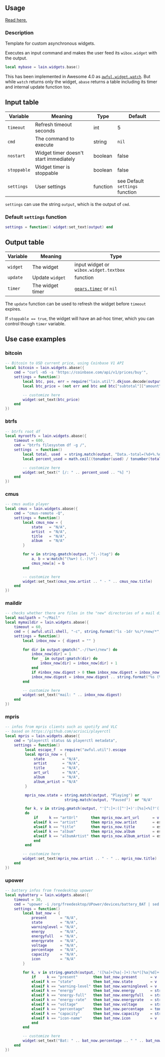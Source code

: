 ## Usage

[Read here.](https://github.com/copycat-killer/lain/wiki/Widgets#usage)

### Description

Template for custom asynchronous widgets.

Executes an input command and makes the user feed its `wibox.widget` with the output.

```lua
local mybase = lain.widgets.base()
```

This has been implemented in Awesome 4.0 as [`awful.widget.watch`](https://awesomewm.org/doc/api/classes/awful.widget.watch.html). But while `watch` returns only the widget, `abase` returns a table including its timer and internal update function too.

## Input table

Variable | Meaning | Type | Default
--- | --- | --- | ---
`timeout` | Refresh timeout seconds | int | 5
`cmd` | The command to execute | string | `nil`
`nostart` | Widget timer doesn't start immediately | boolean | false
`stoppable` | Widget timer is stoppable | boolean | false
`settings` | User settings | function | see Default `settings` function

`settings` can use the string `output`, which is the output of `cmd`.

### Default `settings` function

```lua
settings = function() widget:set_text(output) end
```
## Output table

Variable | Meaning | Type
--- | --- | ---
`widget` | The widget | input widget or `wibox.widget.textbox`
`update` | Update `widget` | function
`timer` | The widget timer | [`gears.timer`](https://awesomewm.org/doc/api/classes/gears.timer.html) or `nil`

The `update` function can be used to refresh the widget before `timeout` expires.

If `stoppable == true`, the widget will have an ad-hoc timer, which you can control though `timer` variable.

## Use case examples

### bitcoin

```lua
-- Bitcoin to USD current price, using Coinbase V1 API
local bitcoin = lain.widgets.abase({
    cmd = "curl -m5 -s 'https://coinbase.com/api/v1/prices/buy'",
    settings = function()
        local btc, pos, err = require("lain.util").dkjson.decode(output, 1, nil)
        local btc_price = (not err and btc and btc["subtotal"]["amount"]) or "N/A"

        -- customize here
        widget:set_text(btc_price)
    end
})
```

### btrfs

```lua
-- btrfs root df
local myrootfs = lain.widgets.abase({
    timeout = 600,
    cmd = "btrfs filesystem df -g /",
    settings  = function()
        local total, used  = string.match(output, "Data.-total=(%d+%.%d+)GiB.-used=(%d+%.%d+)GiB")
        local percent_used = math.ceil((tonumber(used) / tonumber(total)) * 100)

        -- customize here
        widget:set_text(" [/: " .. percent_used .. "%] ")
    end
})
```

### cmus

```lua
-- cmus audio player
local cmus = lain.widgets.abase({
    cmd = "cmus-remote -Q",
    settings = function()
        local cmus_now = {
            state   = "N/A",
            artist  = "N/A",
            title   = "N/A",
            album   = "N/A"
        }

        for w in string.gmatch(output, "(.-)tag") do
            a, b = w:match("(%w+) (.-)\n")
            cmus_now[a] = b
        end

        -- customize here
        widget:set_text(cmus_now.artist .. " - " .. cmus_now.title)
    end
})
```

### maildir

```lua
-- checks whether there are files in the "new" directories of a mail dirtree
local mailpath = "~/Mail"
local mymaildir = lain.widgets.abase({
    timeout = 60,
    cmd = { awful.util.shell, "-c", string.format("ls -1dr %s/*/new/*", mailpath) },
    settings = function()
        local inbox_now = { digest = "" }

        for dir in output:gmatch(".-/(%w+)/new") do
            inbox_now[dir] = 1
            for _ in output:gmatch(dir) do
                inbox_now[dir] = inbox_now[dir] + 1
            end
            if #inbox_now.digest > 0 then inbox_now.digest = inbox_now.digest .. ", " end
            inbox_now.digest = inbox_now.digest .. string.format("%s (%d)", dir, inbox_now[dir])
        end

        -- customize here
        widget:set_text("mail: " .. inbox_now.digest)
    end
})
```

### mpris

```lua
-- infos from mpris clients such as spotify and VLC
-- based on https://github.com/acrisci/playerctl
local mpris = lain.widgets.abase({
    cmd = "playerctl status && playerctl metadata",
    settings = function()
         local escape_f  = require("awful.util").escape
         local mpris_now = {
             state        = "N/A",
             artist       = "N/A",
             title        = "N/A",
             art_url      = "N/A",
             album        = "N/A",
             album_artist = "N/A"
         }

         mpris_now.state = string.match(output, "Playing") or
                           string.match(output, "Paused")  or "N/A"

         for k, v in string.gmatch(output, "'[^:]+:([^']+)':[%s]<%[?'([^']+)'%]?>")
         do
             if     k == "artUrl"      then mpris_now.art_url      = v
             elseif k == "artist"      then mpris_now.artist       = escape_f(v)
             elseif k == "title"       then mpris_now.title        = escape_f(v)
             elseif k == "album"       then mpris_now.album        = escape_f(v)
             elseif k == "albumArtist" then mpris_now.album_artist = escape_f(v)
             end
         end

        -- customize here
        widget:set_text(mpris_now.artist .. " - " .. mpris_now.title)
    end
})
```

### upower

```lua
-- battery infos from freedesktop upower
local mybattery = lain.widgets.abase({
    timeout = 30,
    cmd = "upower -i /org/freedesktop/UPower/devices/battery_BAT | sed -n '/present/,/icon-name/p'",
    settings = function()
        local bat_now = {
            present      = "N/A",
            state        = "N/A",
            warninglevel = "N/A",
            energy       = "N/A",
            energyfull   = "N/A",
            energyrate   = "N/A",
            voltage      = "N/A",
            percentage   = "N/A",
            capacity     = "N/A",
            icon         = "N/A"
        }

        for k, v in string.gmatch(output, '([%a]+[%a|-]+):%s*([%a|%d]+[,|%a|%d]-)') do
            if     k == "present"       then bat_now.present      = v
            elseif k == "state"         then bat_now.state        = v
            elseif k == "warning-level" then bat_now.warninglevel = v
            elseif k == "energy"        then bat_now.energy       = string.gsub(v, ",", ".") -- Wh
            elseif k == "energy-full"   then bat_now.energyfull   = string.gsub(v, ",", ".") -- Wh
            elseif k == "energy-rate"   then bat_now.energyrate   = string.gsub(v, ",", ".") -- W
            elseif k == "voltage"       then bat_now.voltage      = string.gsub(v, ",", ".") -- V
            elseif k == "percentage"    then bat_now.percentage   = tonumber(v)              -- %
            elseif k == "capacity"      then bat_now.capacity     = string.gsub(v, ",", ".") -- %
            elseif k == "icon-name"     then bat_now.icon         = v
            end
        end

        -- customize here
        widget:set_text("Bat: " .. bat_now.percentage .. " " .. bat_now.state)
    end
})
```